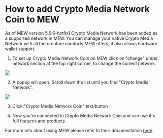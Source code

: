 # How to add Crypto Media Network Coin to MEW

As of MEW version 5.6.6-hotfix1 Crypto Media Network has been added as a supported network in MEW. You can manage your native Crypto Media Network with all
the creature comforts MEW offers, it also allows hardware wallet support. 

1. To set up Crypto Media Network Coin on MEW click on "change" under network section at the top right corner, to change the current 
network.

![](.gitbook/assets/MEW_1.png)

2. A popup will open. Scroll down the list until you find "Crypto Media Network".

![](.gitbook/assets/MEW_2.png)

3. Click "Crypto Media Network Coin" text/button

4. Now you're connected to Crypto Media Network Coin and can use it's full features and products.

For more info about using MEW please refer to their documentation [here](https://kb.myetherwallet.com/).


